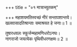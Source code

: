 +++
title = "०१ मात्राच्युतकम्"

+++
महाशयमतिस्वच्छं नीरं सन्तापशान्तये।  
खलवासादतिश्रान्ताः समाश्रयत हे जनाः॥ 1 ॥  

[^1]: एकस्मिन्नर्थे 'नीरं’ जलम्. द्वितीयेऽर्थे नीरशब्दस्य ईकारस्थाने अकारः क्रियते. तदा 'नरं’ पुरुषं इत्यवशिष्यते.


 
तुषारधवलः स्फूर्जन्महामणिधरोऽनघः।  
नागराजो जयत्येकः पृथिवीधरणक्षमः॥ 2 ॥  

[^2]: एकस्मिन्नर्थे 'नागराजः’ शेषः. द्वितीयेऽर्थे नागराज इत्यस्य आकारस्थाने अकारः क्रियते तदा 'नगराजः’ हिमाचलः इति स्यात्.

